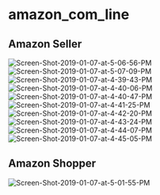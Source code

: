 # amazon_com_line

<h2> Amazon Seller</h2>
<img src="https://i.ibb.co/7NXD79Z/Screen-Shot-2019-01-07-at-5-06-56-PM.png" alt="Screen-Shot-2019-01-07-at-5-06-56-PM" border="0">
<img src="https://i.ibb.co/dQP0xfx/Screen-Shot-2019-01-07-at-5-07-09-PM.png" alt="Screen-Shot-2019-01-07-at-5-07-09-PM" border="0">
<img src="https://i.ibb.co/F4825MP/Screen-Shot-2019-01-07-at-4-39-43-PM.png" alt="Screen-Shot-2019-01-07-at-4-39-43-PM" border="0">
<img src="https://i.ibb.co/KrsHqBB/Screen-Shot-2019-01-07-at-4-40-06-PM.png" alt="Screen-Shot-2019-01-07-at-4-40-06-PM" border="0">
<img src="https://i.ibb.co/NZR2CBb/Screen-Shot-2019-01-07-at-4-40-47-PM.png" alt="Screen-Shot-2019-01-07-at-4-40-47-PM" border="0">

<img src="https://i.ibb.co/cNSGJWn/Screen-Shot-2019-01-07-at-4-41-25-PM.png" alt="Screen-Shot-2019-01-07-at-4-41-25-PM" border="0">
<img src="https://i.ibb.co/GRkMWMM/Screen-Shot-2019-01-07-at-4-42-20-PM.png" alt="Screen-Shot-2019-01-07-at-4-42-20-PM" border="0">
<img src="https://i.ibb.co/1TH8GJB/Screen-Shot-2019-01-07-at-4-43-24-PM.png" alt="Screen-Shot-2019-01-07-at-4-43-24-PM" border="0">

<img src="https://i.ibb.co/TM485sf/Screen-Shot-2019-01-07-at-4-44-07-PM.png" alt="Screen-Shot-2019-01-07-at-4-44-07-PM" border="0">
<img src="https://i.ibb.co/5kKJjht/Screen-Shot-2019-01-07-at-4-45-05-PM.png" alt="Screen-Shot-2019-01-07-at-4-45-05-PM" border="0">

<h2> Amazon Shopper</h2>

<img src="https://i.ibb.co/PCn7Bb4/Screen-Shot-2019-01-07-at-5-01-55-PM.png" alt="Screen-Shot-2019-01-07-at-5-01-55-PM" border="0">
